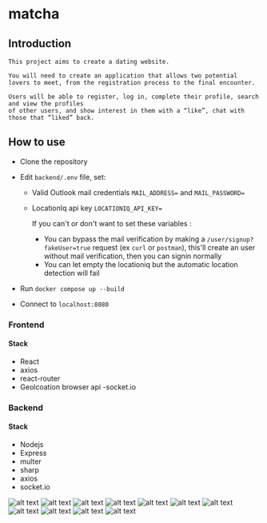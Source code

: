 # matcha

## Introduction 

```
This project aims to create a dating website.

You will need to create an application that allows two potential
lovers to meet, from the registration process to the final encounter.

Users will be able to register, log in, complete their profile, search and view the profiles
of other users, and show interest in them with a “like”, chat with those that “liked” back.
```

## How to use
- Clone the repository
- Edit `backend/.env` file, set: 
  - Valid Outlook mail credentials `MAIL_ADDRESS=` and `MAIL_PASSWORD=`
  - LocationIq api key `LOCATIONIQ_API_KEY=`
    
    If you can't or don't want to set these variables :
    - You can bypass the mail verification by making a `/user/signup?fakeUser=true` request (ex `curl` or `postman`), this'll create an user without mail verification, then you can signin normally
    - You can let empty the locationiq but the automatic location detection will fail
      
- Run `docker compose up --build`
- Connect to `localhost:8080`

 
### Frontend 

#### Stack
- React
- axios
- react-router
- Geolcoation browser api
-socket.io


### Backend

#### Stack 
- Nodejs
- Express
- multer
- sharp
- axios
- socket.io

![alt text](./assets/matcha_home.png)
![alt text](./assets/matcha_login.png)
![alt text](./assets/matcha_resetPassword.png)
![alt text](./assets/matcha_signup.png)
![alt text](./assets/matcha_signupInfos.png)
![alt text](./assets/matcha_signupPhotos.png)
![alt text](./assets/matcha_profile.png)
![alt text](./assets/matcha_likes.png)
![alt text](./assets/matcha_views.png)
![alt text](./assets/matcha_browse.png)
![alt text](./assets/matcha_conversations.png)
